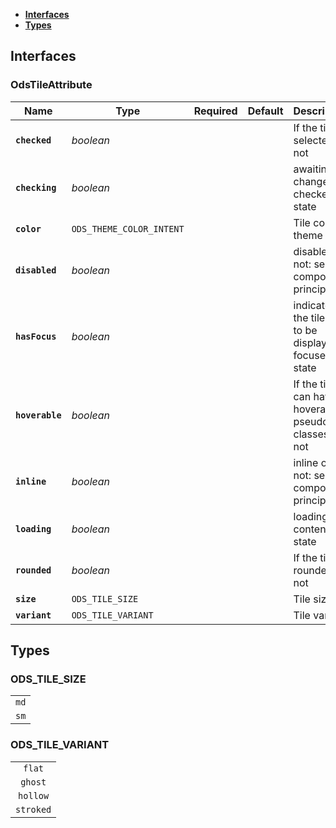 * [**Interfaces**](#interfaces)
* [**Types**](#types)

## Interfaces

### OdsTileAttribute
|Name | Type | Required | Default | Description|
|---|---|:---:|---|---|
|**`checked`** | _boolean_ |  |  | If the tile is selected or not|
|**`checking`** | _boolean_ |  |  | awaiting a change of checked state|
|**`color`** | `ODS_THEME_COLOR_INTENT` |  |  | Tile color theme|
|**`disabled`** | _boolean_ |  |  | disabled or not: see component principles|
|**`hasFocus`** | _boolean_ |  |  | indicate if the tile has to be displayed in focused state|
|**`hoverable`** | _boolean_ |  |  | If the tile can have hoverable pseudo-classes or not|
|**`inline`** | _boolean_ |  |  | inline or not: see component principles|
|**`loading`** | _boolean_ |  |  | loading content state|
|**`rounded`** | _boolean_ |  |  | If the tile is rounded or not|
|**`size`** | `ODS_TILE_SIZE` |  |  | Tile size|
|**`variant`** | `ODS_TILE_VARIANT` |  |  | Tile variant|

## Types

### ODS_TILE_SIZE
|  |
|:---:|
| `md` |
| `sm` |

### ODS_TILE_VARIANT
|  |
|:---:|
| `flat` |
| `ghost` |
| `hollow` |
| `stroked` |
